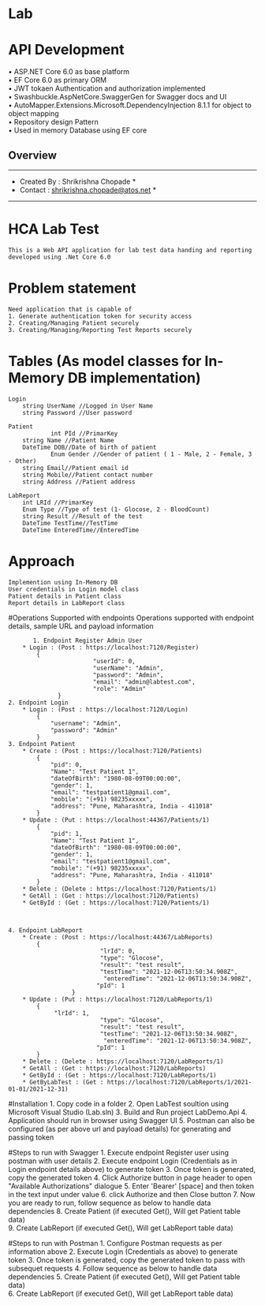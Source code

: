 # Lab

# API Development
•	ASP.NET Core 6.0 as base platform <br/>
•	EF Core 6.0 as primary ORM <br/>
•	JWT tokaen Authentication and authorization implemented <br/>
•	Swashbuckle.AspNetCore.SwaggerGen for Swagger docs and UI <br/>
•	AutoMapper.Extensions.Microsoft.DependencyInjection 8.1.1 for object to object mapping <br/>
•	Repository design Pattern <br/>
•	Used in memory Database using EF core <br/> 



## Overview


******************************************************************************
*	Created By : Shrikrishna Chopade                                           *
*	Contact    : shrikrishna.chopade@atos.net                                     *
******************************************************************************
# HCA Lab Test
	This is a Web API application for lab test data handing and reporting developed using .Net Core 6.0

# Problem statement
	Need application that is capable of
	1. Generate authentication token for security access
	2. Creating/Managing Patient securely
	3. Creating/Managing/Reporting Test Reports securely

# Tables (As model classes for In-Memory DB implementation)
	Login
		string UserName //Logged in User Name
		string Password //User password
		
	Patient
                int PId //PrimarKey
		string Name //Patient Name
		DateTime DOB//Date of birth of patient
                Enum Gender //Gender of patient ( 1 - Male, 2 - Female, 3 - Other)
		string Email//Patient email id
		string Mobile//Patient contact number
		string Address //Patient address
	
	LabReport
		int LRId //PrimarKey
		Enum Type //Type of test (1- Glocose, 2 - BloodCount)
		string Result //Result of the test
		DateTime TestTime//TestTime
		DateTime EnteredTime//EnteredTime
	
		
# Approach
	Implemention using In-Memory DB
	User credentials in Login model class
	Patient details in Patient class	
	Report details in LabReport class
	
	
#Operations Supported with endpoints
	Operations supported with endpoint details, sample URL and payload information 
	
           1. Endpoint Register Admin User
		* Login : (Post : https://localhost:7120/Register)
			{
                            "userId": 0,
                            "userName": "Admin",
                            "password": "Admin",
                            "email": "admin@labtest.com",
                            "role": "Admin"
                  }			
	2. Endpoint Login
		* Login : (Post : https://localhost:7120/Login)
			{
				"username": "Admin",
				"password": "Admin"
			}			
	3. Endpoint Patient
		* Create : (Post : https://localhost:7120/Patients)
			{
				"pid": 0,
				"Name": "Test Patient 1",
				"dateOfBirth": "1980-08-09T00:00:00",
				"gender": 1,
				"email": "testpatient1@gmail.com",
				"mobile": "(+91) 98235xxxxx",
				"address": "Pune, Maharashtra, India - 411018"
			}
		* Update : (Put : https://localhost:44367/Patients/1)
			{
				"pid": 1,
				"Name": "Test Patient 1",
				"dateOfBirth": "1980-08-09T00:00:00",
				"gender": 1,
				"email": "testpatient1@gmail.com",
				"mobile": "(+91) 98235xxxxx",
				"address": "Pune, Maharashtra, India - 411018"
			}
		* Delete : (Delete : https://localhost:7120/Patients/1)
		* GetAll : (Get : https://localhost:7120/Patients)
		* GetById : (Get : https://localhost:7120/Patients/1)
		
	
		
	4. Endpoint LabReport
		* Create : (Post : https://localhost:44367/LabReports)
			{
                              "lrId": 0,
                              "type": "Glocose",
                              "result": "test result",
                              "testTime": "2021-12-06T13:50:34.908Z",
                               "enteredTime": "2021-12-06T13:50:34.908Z",
                             "pId": 1
                      }
		* Update : (Put : https://localhost:7120/LabReports/1)
			{
				 "lrId": 1,
                              "type": "Glocose",
                              "result": "test result",
                              "testTime": "2021-12-06T13:50:34.908Z",
                               "enteredTime": "2021-12-06T13:50:34.908Z",
                             "pId": 1
			}
		* Delete : (Delete : https://localhost:7120/LabReports/1)
		* GetAll : (Get : https://localhost:7120/LabReports)
		* GetById : (Get : https://localhost:7120/LabReports/1)
		* GetByLabTest : (Get : https://localhost:7120/LabReports/1/2021-01-01/2021-12-31)
		
#Installation
	1. Copy code in a folder
	2. Open LabTest soultion using Microsoft Visual Studio (Lab.sln)
	3. Build and Run project LabDemo.Api
	4. Application should run in browser using Swagger UI
	5. Postman can also be configured (as per above url and payload details) for generating and passing token
	
#Steps to run with Swagger
        1. Execute endpoint Register user using postman with user details
	2. Execute endpoint Login (Credentials as in Login endpoint details above) to generate token
	3. Once token is generated, copy the generated token
	4. Click Authorize button in page header to open "Available Authorizations" dialogue
	5. Enter 'Bearer' [space] and then token in the text input under value
	6. click Authorize and then Close button
	7. Now you are ready to run, follow sequence as below to handle data dependencies 
	8. Create Patient (if executed Get(), Will get Patient table data)	
	9. Create LabReport (if executed Get(), Will get LabReport table data)

#Steps to run with Postman
	1. Configure Postman requests as per information above
	2. Execute Login (Credentials as above) to generate token
	3. Once token is generated, copy the generated token to pass with subsequet requests
	4. Follow sequence as below to handle data dependencies 
	5. Create Patient (if executed Get(), Will get Patient table data)	
	6. Create LabReport (if executed Get(), Will get LabReport table data)


